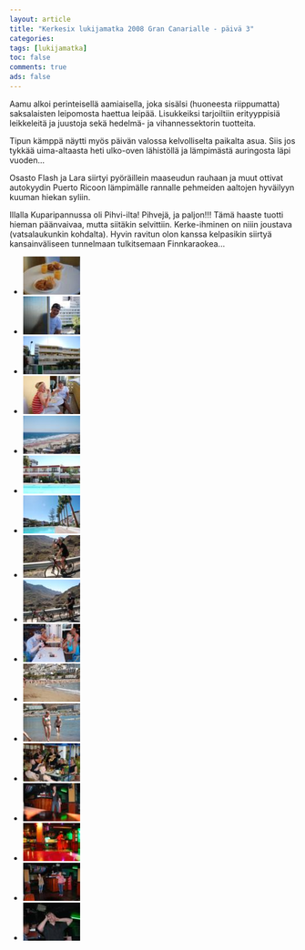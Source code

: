 ```yaml
---
layout: article 
title: "Kerkesix lukijamatka 2008 Gran Canarialle - päivä 3" 
categories: 
tags: [lukijamatka]
toc: false 
comments: true 
ads: false 
---
```


Aamu alkoi perinteisellä aamiaisella, joka sisälsi (huoneesta
riippumatta) saksalaisten leipomosta haettua leipää. Lisukkeiksi
tarjoiltiin erityyppisiä leikkeleitä ja juustoja sekä hedelmä- ja
vihannessektorin tuotteita.

Tipun kämppä näytti myös päivän valossa kelvolliselta paikalta asua.
Siis jos tykkää uima-altaasta heti ulko-oven lähistöllä ja lämpimästä
auringosta läpi vuoden...

Osasto Flash ja Lara siirtyi pyöräillein maaseudun rauhaan ja muut
ottivat autokyydin Puerto Ricoon lämpimälle rannalle pehmeiden aaltojen
hyväilyyn kuuman hiekan syliin.

Illalla Kuparipannussa oli Pihvi-ilta! Pihvejä, ja paljon!!! Tämä haaste
tuotti hieman päänvaivaa, mutta siitäkin selvittiin. Kerke-ihminen on
niiin joustava (vatsalaukunkin kohdalta). Hyvin ravitun olon kanssa
kelpasikin siirtyä kansainväliseen tunnelmaan tulkitsemaan
Finnkaraokea...

<div class="th-grid image-gallery" markdown="1">

-   [![](/images/kerkesix-lukijamatka-2008-paiva-3/Thumbnails/DSC_0355.JPG)](/images/kerkesix-lukijamatka-2008-paiva-3/DSC_0355.JPG)
-   [![](/images/kerkesix-lukijamatka-2008-paiva-3/Thumbnails/DSC_0356.JPG)](/images/kerkesix-lukijamatka-2008-paiva-3/DSC_0356.JPG)
-   [![](/images/kerkesix-lukijamatka-2008-paiva-3/Thumbnails/DSC_0365.JPG)](/images/kerkesix-lukijamatka-2008-paiva-3/DSC_0365.JPG)
-   [![](/images/kerkesix-lukijamatka-2008-paiva-3/Thumbnails/DSC_0371.JPG)](/images/kerkesix-lukijamatka-2008-paiva-3/DSC_0371.JPG)
-   [![](/images/kerkesix-lukijamatka-2008-paiva-3/Thumbnails/DSC_0379.JPG)](/images/kerkesix-lukijamatka-2008-paiva-3/DSC_0379.JPG)
-   [![](/images/kerkesix-lukijamatka-2008-paiva-3/Thumbnails/DSC_0385.JPG)](/images/kerkesix-lukijamatka-2008-paiva-3/DSC_0385.JPG)
-   [![](/images/kerkesix-lukijamatka-2008-paiva-3/Thumbnails/DSC_0388.JPG)](/images/kerkesix-lukijamatka-2008-paiva-3/DSC_0388.JPG)
-   [![](/images/kerkesix-lukijamatka-2008-paiva-3/Thumbnails/DSC_0402.JPG)](/images/kerkesix-lukijamatka-2008-paiva-3/DSC_0402.JPG)
-   [![](/images/kerkesix-lukijamatka-2008-paiva-3/Thumbnails/DSC_0403.JPG)](/images/kerkesix-lukijamatka-2008-paiva-3/DSC_0403.JPG)
-   [![](/images/kerkesix-lukijamatka-2008-paiva-3/Thumbnails/DSC_0404.JPG)](/images/kerkesix-lukijamatka-2008-paiva-3/DSC_0404.JPG)
-   [![](/images/kerkesix-lukijamatka-2008-paiva-3/Thumbnails/DSC_0417.JPG)](/images/kerkesix-lukijamatka-2008-paiva-3/DSC_0417.JPG)
-   [![](/images/kerkesix-lukijamatka-2008-paiva-3/Thumbnails/DSC_0423.JPG)](/images/kerkesix-lukijamatka-2008-paiva-3/DSC_0423.JPG)
-   [![](/images/kerkesix-lukijamatka-2008-paiva-3/Thumbnails/DSC_0464.JPG)](/images/kerkesix-lukijamatka-2008-paiva-3/DSC_0464.JPG)
-   [![](/images/kerkesix-lukijamatka-2008-paiva-3/Thumbnails/DSC_0487.JPG)](/images/kerkesix-lukijamatka-2008-paiva-3/DSC_0487.JPG)
-   [![](/images/kerkesix-lukijamatka-2008-paiva-3/Thumbnails/DSC_0491.JPG)](/images/kerkesix-lukijamatka-2008-paiva-3/DSC_0491.JPG)
-   [![](/images/kerkesix-lukijamatka-2008-paiva-3/Thumbnails/DSC_0494.JPG)](/images/kerkesix-lukijamatka-2008-paiva-3/DSC_0494.JPG)
-   [![](/images/kerkesix-lukijamatka-2008-paiva-3/Thumbnails/DSC_0508.JPG)](/images/kerkesix-lukijamatka-2008-paiva-3/DSC_0508.JPG)

</div>
